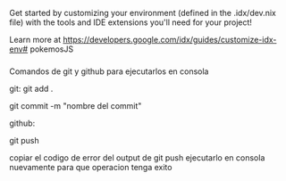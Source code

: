 Get started by customizing your environment (defined in the .idx/dev.nix file) with the tools and IDE extensions you'll need for your project!

Learn more at https://developers.google.com/idx/guides/customize-idx-env# pokemosJS


###

Comandos de git y github para ejecutarlos en consola

git: git add .

git commit -m "nombre del commit"

github:

git push

copiar el codigo de error del output de git push ejecutarlo en consola nuevamente
para que operacion tenga exito



